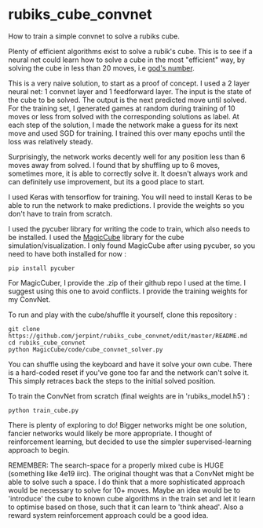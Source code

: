 # rubiks_cube_convnet

How to train a simple convnet to solve a rubiks cube.  

Plenty of efficient algorithms exist to solve a rubik's cube. This is to see if a neural net could learn how to solve a cube in the most "efficient" way, by solving the cube in less than 20 moves, i.e [god's number](http://www.cube20.org/).

This is a very naive solution, to start as a proof of concept. I used a 2 layer neural net: 1 convnet layer and 1 feedforward layer.  The input is the state of the cube to be solved. The output is the next predicted move until solved. For the training set, I generated games at random during training of 10 moves or less from solved with the corresponding solutions as label. At each step of the solution, I made the network make a guess for its next move and used SGD for training.  I trained this over many epochs until the loss was relatively steady.

Surprisingly, the network works decently well for any position less than 6 moves away from solved. I found that by shuffling up to 6 moves, sometimes more, it is able to correctly solve it. It doesn't always work and can definitely use improvement, but its a good place to start.

I used Keras with tensorflow for training. You will need to install Keras to be able to run the network to make predictions. I provide the weights so you don't have to train from scratch.

I used the pycuber library for writing the code to train, which also needs to be installed. I used the [MagicCube](https://github.com/davidwhogg/MagicCube) library for the cube simulation/visualization. I only found MagicCube after using pycuber, so you need to have both installed for now :

```
pip install pycuber 
```

For MagicCuber, I provide the .zip of their github repo I used at the time. I suggest using this one to avoid conflicts. I provide the training weights for my ConvNet. 

To run and play with the cube/shuffle it yourself, clone this repository :

```
git clone https://github.com/jerpint/rubiks_cube_convnet/edit/master/README.md
cd rubiks_cube_convnet
python MagicCube/code/cube_convnet_solver.py
```
You can shuffle using the keyboard and have it solve your own cube. There is a hard-coded reset if you've gone too far and the network can't solve it. This simply retraces back the steps to the initial solved position.

To train the ConvNet from scratch (final weights are in 'rubiks_model.h5') :
 
```
python train_cube.py
```
There is plenty of exploring to do! Bigger networks might be one solution, fancier networks would likely be more appropriate. I thought of reinforcement learning, but decided to use the simpler supervised-learning approach to begin.

REMEMBER: The search-space for a properly mixed cube is HUGE (something like 4e19 iirc). The original thought was that a ConvNet might be able to solve such a space. I do think that a more sophisticated approach would be necessary to solve for 10+ moves.  Maybe an idea would be to 'introduce' the cube to known cube algorithms in the train set and let it learn to optimise based on those, such that it can learn to 'think ahead'. Also a reward system reinforcement approach could be a good idea.

